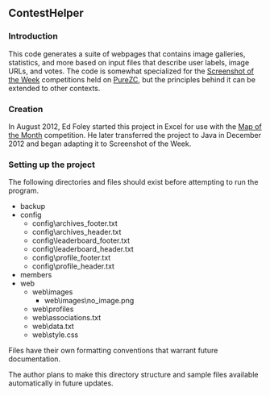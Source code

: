 ## ContestHelper ##

### Introduction ###
This code generates a suite of webpages that contains image galleries, statistics, and more based on input files that describe user labels, image URLs, and votes.
The code is somewhat specialized for the [Screenshot of the Week](http://www.purezc.net/forums/index.php?showforum=343) competitions held on [PureZC](http://www.purezc.net), but the principles behind it can be extended to other contexts.

### Creation ###
In August 2012, Ed Foley started this project in Excel for use with the [Map of the Month](http://www.purezc.net/forums/index.php?showforum=196) competition.
He later transferred the project to Java in December 2012 and began adapting it to Screenshot of the Week.

### Setting up the project ###
The following directories and files should exist before attempting to run the program.
* backup
* config
  * config\archives_footer.txt
  * config\archives_header.txt
  * config\leaderboard_footer.txt
  * config\leaderboard_header.txt
  * config\profile_footer.txt
  * config\profile_header.txt
* members
* web
  * web\images
    * web\images\no_image.png
  * web\profiles
  * web\associations.txt
  * web\data.txt
  * web\style.css

Files have their own formatting conventions that warrant future documentation.

The author plans to make this directory structure and sample files available automatically in future updates.
